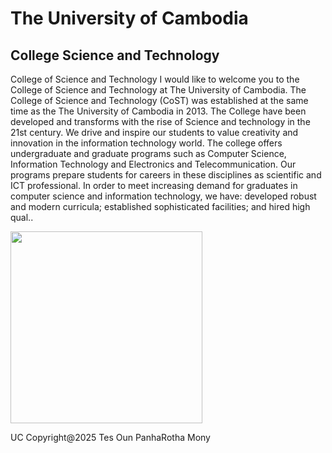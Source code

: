 <html>
</head>
<body>

<h1>The University of Cambodia</h1>
<h2>College Science and Technology</h2>
<p>College of Science and Technology I would like to welcome you to the College of Science and Technology at The University of Cambodia. The College of Science and Technology (CoST) was established at the same time as the The University of Cambodia in 2013. The College have been developed and transforms with the rise of Science and technology in the 21st century. We drive and inspire our students to value creativity and innovation in the information technology world. The college offers undergraduate and graduate programs such as Computer Science, Information Technology and Electronics and Telecommunication. Our programs prepare students for careers in these disciplines as scientific and ICT professional. In order to meet increasing demand for graduates in computer science and information technology, we have: developed robust and modern curricula; established sophisticated facilities; and hired high qual..</p>

</body>
<img src="https://onsophearakchhaiya.github.io/h1.html.project/it.jpg"
width="307" height="307">
<p>UC Copyright@2025 Tes Oun PanhaRotha Mony</p>
</html>


